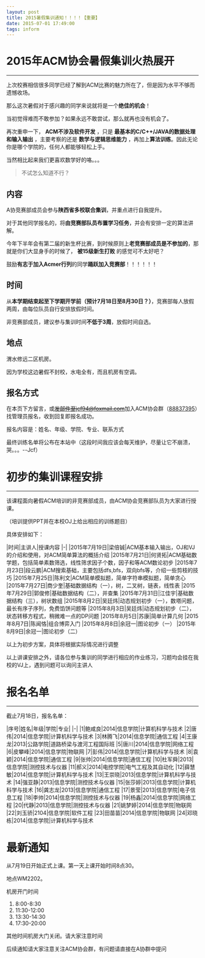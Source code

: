 ```yaml
---
layout: post
title: 2015暑假集训通知！！！！【重要】
date: 2015-07-01 17:49:00
tags: inform
---
```


# 2015年ACM协会暑假集训火热展开

---

上次校赛相信很多同学已经了解到ACM比赛的魅力所在了，但是因为水平不够而遗憾收场。

那么这次暑假对于感兴趣的同学来说就将是一个**绝佳的机会**！

当初觉得难而不敢参加？如果永远不敢尝试，那么就再也没有机会了。

再次重申一下， **ACM不涉及软件开发** ，只是 **最基本的C/C++/JAVA的数据处理和输入输出** ，主要考察的还是 **数学与逻辑思维能力** ，再加上**算法训练**。因此无论你是哪个学院的，任何人都能够轻松上手。

当然相比起来我们更喜欢数学好的咯。。。

> 不试怎么知道不行？

## 内容

A协竞赛部成员会参与**陕西省多校联合集训**，并重点进行自我提升。

对于其他同学报名的，将**由竞赛部队员布置学习任务**，并会有安排一定的算法讲解。

今年下半年会有第二届的新生杯比赛，到时候原则上**老竞赛部成员是不参加的**，那就是你们大显身手的时候了， **被15级新生打败** 的感觉可不太好吧？

鼓励**有志于加入Acmer行列**的同学**踊跃加入竞赛部**！！！！！！

## 时间

从**本学期结束起至下学期开学前（预计7月18日至8月30日？）**，竞赛部每人放假两周，由每位队员自行安排放假时间。

非竞赛部成员，建议参与集训时间**不低于3周**，放假时间自选。

## 地点

渭水修远二区机房。

因为学校这边暑假不封校，水电全有，而且机房有空调。

## 报名方式

在本页下方留言，或~~发邮件至jcf94@foxmail.com~~加入ACM协会群（[88837395](http://jq.qq.com/?_wv=1027&k=Y6hQgX)）找管理员报名，收到回复即报名成功。

报名内容是：姓名、年级、学院、专业、联系方式

最终训练名单将公布在本站中（这段时间我应该会每天维护，尽量让它不崩溃，哭。。。--Jcf）

# 初步的集训课程安排

---

该课程面向暑假ACM培训的非竞赛部成员，由ACM协会竞赛部队员为大家进行授课。

（培训提供PPT并在本校OJ上给出相应的训练题目）

具体安排如下：

|时间|主讲人|授课内容
|-|
|2015年7月19日|梁倍铖|ACM基本输入输出，OJ和VJ的介绍和使用，对ACM简单算法的概括介绍
|2015年7月21日|何贤拓|ACM基础数学题，包括简单素数筛选，线性筛求因子个数，因子和等ACM数论初步
|2015年7月23日|段云鹏|ACM搜索基础，主要包括dfs,bfs，双向bfs等，介绍一些剪枝的技巧
|2015年7月25日|陈利文|ACM简单模拟题，简单字符串模拟题，简单贪心
|2015年7月27日|商少奎|基础数据结构（一），树，二叉树，链表，线性表
|2015年7月29日|郭俊修|基础数据结构（二），并查集
|2015年7月31日|江佳宇|基础数据结构（三），树状数组
|2015年8月2日|吴廷炜|动态规划初步（一），数塔问题，最长有序子序列，免费馅饼问题等
|2015年8月3日|吴廷炜|动态规划初步（二），状态转移方程式，稍微难一点的DP问题
|2015年8月5日|苏康|简单计算几何
|2015年8月7日|陈闻恪|组合博弈入门
|2015年8月8日|余冠一|图论初步（一）
|2015年8月9日|余冠一|图论初步（二）

以上为初步方案，具体将根据实际情况进行调整

以上讲课安排之外，请各位参与集训的同学进行相应的作业练习，习题均会挂在我校的VJ上，遇到问题可以询问主讲人

# 报名名单

---

截止7月18日，报名名单：

|序号|姓名|年级|学院|专业|
|-|
|1|鲍咸良|2014|信息学院|计算机科学与技术
|2|唐伟|2014|信息学院|计算机科学与技术
|3|林腾飞|2014|信息学院|通信工程
|4|王康龙|2013|公路学院|道路桥梁与渡河工程国际班
|5|唐川|2014|信息学院|网络工程
|6|皮攀峰|2014|信息学院|物联网
|7|彭伟|2014|信息学院|计算机科学与技术
|8|袁颖|2014|信息学院|通信工程
|9|张帅|2014|信息学院|通信工程
|10|杜军舜|2013|信息学院|测控技术与仪器
|11|郝义|2014|电控学院|电气工程及其自动化
|12|薛慧敏|2014|信息学院|计算机科学与技术
|13|王崇晓|2013|信息学院|计算机科学与技术
|14|强亚静|2013|信息学院|测控技术与仪器
|15|张莎婷|2013|信息学院|计算机科学与技术
|16|龚志龙|2013|信息学院|通信工程
|17|景莹|2013|信息学院|电子信息工程
|18|李帅|2014|信息学院|测控技术与仪器
|19|杨鑫|2014|信息学院|网络工程
|20|代静|2013|信息学院|测控技术与仪器
|21|姚梦婷|2014|信息学院|物联网
|22|刘玉骄|2104|信息学院|软件工程
|23|田苗苗|2014|信息学院|物联网
|24|邓晓栋|2014|信息学院|计算机科学与技术

# 最新通知

从7月19日开始正式上课。第一天上课开始时间8点30。

地点WM2202。

机房开门时间
1. 8:00-8:30
2. 11:30-12:00
3. 13:30-14:30
4. 17:30-20:00

其他时间机房大门关闭。请大家注意时间

后续通知请大家注意关注ACM协会群，有问题请直接在A协群中提问
